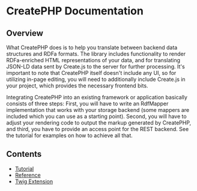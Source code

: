 # CreatePHP Documentation

## Overview

What CreatePHP does is to help you translate between backend data structures and RDFa formats. The library includes functionality to render RDFa-enriched HTML representations of your data, and for translating JSON-LD data sent by Create.js to the server for further processing. It's important to note that CreatePHP itself doesn't include any UI, so for utilizing in-page editing, you will need to additionally include Create.js in your project, which provides the necessary frontend bits.

Integrating CreatePHP into an existing framework or application basically consists of three steps: First, you will have to write an RdfMapper implementation that works with your storage backend (some mappers are included which you can use as a starting point). Second, you will have to adjust your rendering code to output the markup generated by CreatePHP, and third, you have to provide an access point for the REST backend. See the tutorial for examples on how to achieve all that.

## Contents

* [Tutorial](tutorial.md)
* [Reference](reference.md)
* [Twig Extension](twig.md)